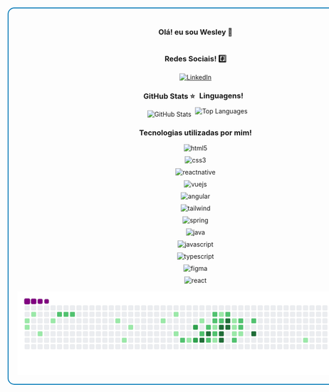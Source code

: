 <div style="border: 2px solid #0077B5; border-radius: 15px; padding: 20px; margin: 10px; display: flex; flex-direction: column; align-items: center; justify-content: center; width: 800px; height: auto;">
    <h3>Olá! eu sou Wesley 👋</h3>
    <h3>Redes Sociais! #️⃣</h3>
    <a href="https://www.linkedin.com/in/wesley-diorrani-ferreira-21492328b/">
        <img src="https://img.shields.io/badge/LinkedIn-0077B5?style=for-the-badge&logo=linkedin&logoColor=white" alt="LinkedIn">
    </a>
     <div style="display: flex; flex-direction: row; justify-content: center; width: 100%;">
        <div style="text-align: center;">
            <h3>GitHub Stats ⭐</h3>
            <img src="https://github-readme-stats.vercel.app/api?username=WesleyDIO&show_icons=true&theme=tokyonight" alt="GitHub Stats">
        </div>
        <div style="text-align: center;">
            <h3>Linguagens!</h3>
            <img src="https://github-readme-stats.vercel.app/api/top-langs/?username=WesleyDIO&layout=compact" alt="Top Languages">
        </div>
    </div>
    <h3>Tecnologias utilizadas por mim!</h3>
    <div style="display: grid; grid-template-columns: repeat(auto-fill, minmax(100px, 1fr)); gap: 10px; justify-items: center;">
        <img alt="html5" src="https://img.shields.io/badge/HTML5-E34F26?style=for-the-badge&logo=html5&logoColor=white">
        <img alt="css3" src="https://img.shields.io/badge/CSS3-1572B6?style=for-the-badge&logo=css3&logoColor=white">
        <img alt="reactnative" src="https://img.shields.io/badge/React_Native-20232A?style=for-the-badge&logo=react&logoColor=61DAFB">
        <img alt="vuejs" src="https://img.shields.io/badge/Vue.js-35495E?style=for-the-badge&logo=vue.js&logoColor=4FC08D">
        <img alt="angular" src="https://img.shields.io/badge/Angular-DD0031?style=for-the-badge&logo=angular&logoColor=white">
        <img alt="tailwind" src="https://img.shields.io/badge/Tailwind_CSS-38B2AC?style=for-the-badge&logo=tailwind-css&logoColor=white">
        <img alt="spring" src="https://img.shields.io/badge/Spring-6DB33F?style=for-the-badge&logo=spring&logoColor=white">
        <img alt="java" src="https://img.shields.io/badge/Java-ED8B00?style=for-the-badge&logo=openjdk&logoColor=white">
        <img alt="javascript" src="https://img.shields.io/badge/JavaScript-F7DF1E?style=for-the-badge&logo=javascript&logoColor=black">
        <img alt="typescript" src="https://img.shields.io/badge/TypeScript-007ACC?style=for-the-badge&logo=typescript&logoColor=white">
        <img alt="figma" src="https://img.shields.io/badge/figma-%23F24E1E.svg?style=for-the-badge&logo=figma&logoColor=white">
        <img alt="react" src="https://img.shields.io/badge/react-%2320232a.svg?style=for-the-badge&logo=react&logoColor=%2361DAFB">
    </div>
    <div>
        <img alt="" src="">
    </div>
    <img src="https://github.com/WesleyDIO/WesleyDIO/blob/output/github-contribution-grid-snake.gif" alt="snake gif">
</div>
